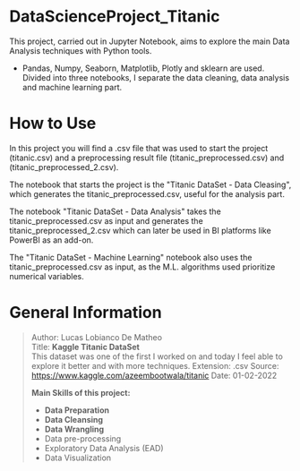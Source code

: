 # DataScienceProject_Titanic
This project, carried out in Jupyter Notebook, aims to explore the main Data Analysis techniques with Python tools. 
- Pandas, Numpy, Seaborn, Matplotlib, Plotly and sklearn are used.
Divided into three notebooks, I separate the data cleaning, data analysis and machine learning part.

# How to Use
In this project you will find a .csv file that was used to start the project (titanic.csv) and a preprocessing result file (titanic_preprocessed.csv) and (titanic_preprocessed_2.csv).

The notebook that starts the project is the "Titanic DataSet - Data Cleasing", which generates the titanic_preprocessed.csv, useful for the analysis part.

The notebook "Titanic DataSet - Data Analysis" takes the titanic_preprocessed.csv as input and generates the titanic_preprocessed_2.csv which can later be used in BI platforms like PowerBI as an add-on.

The "Titanic DataSet - Machine Learning" notebook also uses the titanic_preprocessed.csv as input, as the M.L. algorithms used prioritize numerical variables.

# General Information
>Author: Lucas Lobianco De Matheo  
>Title: **Kaggle Titanic DataSet**  
>This dataset was one of the first I worked on and today I feel able to explore it better and with more techniques.
>Extension: .csv
>Source: https://www.kaggle.com/azeembootwala/titanic
>Date: 01-02-2022
>
> **Main Skills of this project:** 
> - **Data Preparation**
> - **Data Cleansing**  
> - **Data Wrangling**  
> - Data pre-processing
> - Exploratory Data Analysis (EAD)
> - Data Visualization

